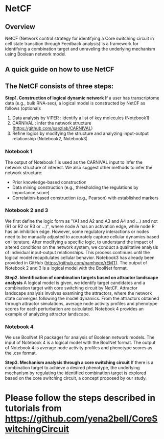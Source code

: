 # NetCF

## Overview
NetCF (Network control strategy for identifying a Core switching circuit in cell state transition through Feedback analysis) is a framework for identifying a combination target and unraveling the underlying mechanism using Boolean network model.

## A quick guide on how to use NetCF


## The NetCF consists of three steps: 
**Step1. Construction of logical dynamic network**
If a user has transcriptome data (e.g., bulk RNA-seq), a logical model is constructed by NetCF as follows (optional):
1.	Data analysis by VIPER : identify a list of key molecules (Notebook1) 
2.	CARNIVAL : infer the network structure (https://github.com/saezlab/CARNIVAL)
3.	Refine logics by modifying the structure and analyzing input-output relationship (Notebook2, Notebook3)

### Notebook 1
The output of Notebook 1 is used as the CARNIVAL input to infer the network structure of interest.
We also suggest other methods to infer the network structure:
- Prior knowledge-based construction
- Data mining construction (e.g., thresholding the regulations by importance score)
- Correlation-based construction (e.g., Pearson) with established markers

### Notebook 2 and 3
We first define the logic form as "(A1 and A2 and A3 and A4 and ...) and not (R1 or R2 or R3 or ...)", where node A has an activation edge, while node R has an inhibition edge. However, some regulatory interactions or nodes need to be manually adjusted to accurately capture cellular dynamics based on literature. After modifying a specific logic, to understand the impact of altered conditions on the network system, we conduct a qualitative analysis of individual input-output relationships. This process continues until the logical model recapitulates cellular behavior. Notebook3 has already been provided in GitHub (https://github.com/namheee/rEMT). 
The output of Notebook 2 and 3 is a logical model with the BoolNet format.

**Step2. Identification of combination targets based on attractor landscape analysis**
A logical model is given, we identify target candidates and a combination target with core switching circuit by NetCF. Attractor landscape analysis involves examining the attractors, where the network state converges following the model dynamics. From the attractors obtained through attractor simulations, average node activity profiles and phenotype scores for each perturbation are calculated. Notebook 4 provides an example of analyzing attractor landscape.

### Notebook 4
We use BoolNet (R package) for analysis of Boolean network models.
The input of Notebook 4 is a logical model with the BoolNet format. 
The output of Notebook 4 is average node activity profiles and phenotype scores as the .csv format.

**Step3. Mechanism analysis through a core switching circuit**
If there is a combination target to achieve a desired phenotype, the underlying mechanism by regulating the identified combination target is explored based on the core switching circuit, a concept proposed by our study.

# Please follow the steps described in tutorials from https://github.com/yena2bell/CoreSwitchingCircuit

